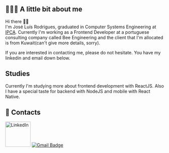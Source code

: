 ## 👨🏻‍💻 A little bit about me

Hi there 👋🏻  
I'm José Luís Rodrigues, graduated in Computer Systems Engineering at [IPCA](https://ipca.pt/en/). Currently I'm working as a Frontend Developer at a portuguese consulting company called Bee Engineering and the client that I'm allocated is from Kuwait(can't give more details, sorry).

If you are interested in contacting me, please do not hesitate. You have my linkedin and email down below.

## Studies
Currently I'm studying more about frontend development with ReactJS. Also I have a special taste for backend with NodeJS and mobile with React Native.

## 📱 Contacts

[<a href="https://www.linkedin.com/in/jos%C3%A9-gln-rodrigues/" ><img src="https://img.shields.io/badge/LinkedIn-0077B5?style=for-the-badge&logo=linkedin&logoColor=white" alt="LinkedIn" width="80px"/></a>](url)
[![Gmail Badge](https://img.shields.io/badge/-Gmail-c14438?style=flat-square&logo=Gmail&logoColor=white&link=mailto:jose15.luis00@gmail.com)](mailto:jose15.luis00@gmail.com)
